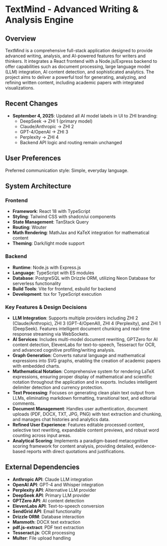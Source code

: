 # TextMind - Advanced Writing & Analysis Engine

## Overview

TextMind is a comprehensive full-stack application designed to provide advanced writing, analysis, and AI-powered features for writers and thinkers. It integrates a React frontend with a Node.js/Express backend to offer capabilities such as document processing, large language model (LLM) integration, AI content detection, and sophisticated analytics. The project aims to deliver a powerful tool for generating, analyzing, and refining written content, including academic papers with integrated visualizations.

## Recent Changes

- **September 4, 2025**: Updated all AI model labels in UI to ZHI branding:
  - DeepSeek → ZHI 1 (primary model)
  - Claude/Anthropic → ZHI 2
  - GPT-4/OpenAI → ZHI 3
  - Perplexity → ZHI 4
  - Backend API logic and routing remain unchanged

## User Preferences

Preferred communication style: Simple, everyday language.

## System Architecture

### Frontend
- **Framework**: React 18 with TypeScript
- **Styling**: Tailwind CSS with shadcn/ui components
- **State Management**: TanStack Query
- **Routing**: Wouter
- **Math Rendering**: MathJax and KaTeX integration for mathematical content
- **Theming**: Dark/light mode support

### Backend
- **Runtime**: Node.js with Express.js
- **Language**: TypeScript with ES modules
- **Database**: PostgreSQL with Drizzle ORM, utilizing Neon Database for serverless functionality
- **Build Tools**: Vite for frontend, esbuild for backend
- **Development**: tsx for TypeScript execution

### Key Features & Design Decisions
- **LLM Integration**: Supports multiple providers including ZHI 2 (Claude/Anthropic), ZHI 3 (GPT-4/OpenAI), ZHI 4 (Perplexity), and ZHI 1 (DeepSeek). Features intelligent document chunking and real-time response streaming via WebSockets.
- **AI Services**: Includes multi-model document rewriting, GPTZero for AI content detection, ElevenLabs for text-to-speech, Tesseract for OCR, and advanced cognitive profiling/writing analysis.
- **Graph Generation**: Converts natural language and mathematical expressions into SVG graphs, enabling the creation of academic papers with embedded charts.
- **Mathematical Notation**: Comprehensive system for rendering LaTeX expressions, ensuring proper display of mathematical and scientific notation throughout the application and in exports. Includes intelligent delimiter detection and currency protection.
- **Text Processing**: Focuses on generating clean plain text output from LLMs, eliminating markdown formatting, transitional text, and editorial comments.
- **Document Management**: Handles user authentication, document uploads (PDF, DOCX, TXT, JPG, PNG) with text extraction and chunking, and manages chat histories and analytics data.
- **Refined User Experience**: Features editable processed content, selective text rewriting, expandable content previews, and robust word counting across input areas.
- **Analytical Scoring**: Implements a paradigm-based metacognitive scoring framework for content analysis, providing detailed, evidence-based reports with direct quotations and justifications.

## External Dependencies

- **Anthropic API**: Claude LLM integration
- **OpenAI API**: GPT-4 and Whisper integration
- **Perplexity API**: Alternative LLM provider
- **DeepSeek API**: Primary LLM provider
- **GPTZero API**: AI content detection
- **ElevenLabs API**: Text-to-speech conversion
- **SendGrid API**: Email functionality
- **Drizzle ORM**: Database interaction
- **Mammoth**: DOCX text extraction
- **pdf.js-extract**: PDF text extraction
- **Tesseract.js**: OCR processing
- **Multer**: File upload handling